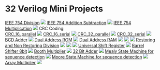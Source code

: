 # 32 Verilog Mini Projects
[IEEE 754 Division](Floating%20Point%20IEEE%20754%20Division/division.v)
![](Floating%20Point%20IEEE%20754%20Division/IEEE_754_Division.jpg)
[IEEE 754 Addition Subtraction](Floating%20Point%20IEEE%20754%20Addition%20Subtraction/Addition_Subtraction.v)
![](Floating%20Point%20IEEE%20754%20Addition%20Subtraction/IEEE_754_Addition_Substraction.jpg)
[IEEE 754 Multiplication](Floating%20Point%20IEEE%20754%20Multiplication)
![](Floating%20Point%20IEEE%20754%20Multiplication/IEEE_754_Multiplication.jpg)
CRC Coding                                                          
[CRC_16_parallel](CRC%20Coding/CRC_16_parallel)
![](CRC%20Coding/CRC_16_parallel/CRC_16_parallel.jpg)
[CRC_16_serial](CRC%20Coding/CRC_16_serial)
![](CRC%20Coding/CRC_16_serial/CRC_16_serial.jpg)
[CRC_32_parallel](CRC%20Coding/CRC_32_parallel)
![](CRC%20Coding/CRC_32_parallel/CRC_32_parallel.jpg)
[CRC_32_serial](CRC%20Coding/CRC_32_serial)
![](CRC%20Coding/CRC_32_serial/CRC_32_serial.jpg)
[BCD Adder](/bcd_adder)
![](bcd_adder/bcd_adder.jpg) 
[Dual Address ROM](/dual_address_rom)
![](dual_address_rom/dual_address_rom.jpg)
[Dual Address RAM](/dual_address_ram)
![](dual_address_ram/dual_address_ram1.jpg)
![](dual_address_ram/dual_address_ram2.jpg)
![](dual_address_ram/dual_address_ram3.jpg)
[Restoring and Non Restoring Division](/Restoring%20and%20Non%20Restoring%20Division)
![](Restoring%20and%20Non%20Restoring%20Division/Non%20Restoring%20Division%20Radix%202.jpg)
![](Restoring%20and%20Non%20Restoring%20Division/Restoring%20Division%20Radix%202.jpg)
![](Restoring%20and%20Non%20Restoring%20Division/Restoring%20Division%20Radix%204.jpg)
[Universal Shift Register](/Universal_Shift_Register)
![](Universal_Shift_Register/Universal_shift_reg.jpg)
[Barrel Shifter 8bit](/Barrel%20Shifter)
![](Barrel%20Shifter/barrel_shifter_8bit.jpg)
[Booth Multiplier](/Booth%20Multiplication)
![](Booth%20Multiplication/booth_algorithm.jpg)
[32 Bit Adder](32%20bit%20adder)
![](32%20bit%20adder/32%20bit%20adder.jpg)
[Mealy State Machine for sequence detection](Mealy%20and%20Moore%20State%20Machine%20Implementation%20of%20Sequence%20Detector)
![](Mealy%20and%20Moore%20State%20Machine%20Implementation%20of%20Sequence%20Detector/mealy.jpg)
[Moore State Machine for sequence detection](Mealy%20and%20Moore%20State%20Machine%20Implementation%20of%20Sequence%20Detector)
![](Mealy%20and%20Moore%20State%20Machine%20Implementation%20of%20Sequence%20Detector/moore.jpg)
[Array Multiplier](Array%20Multiplier)
![](Array%20Multiplier/array_multiplier.jpg)

